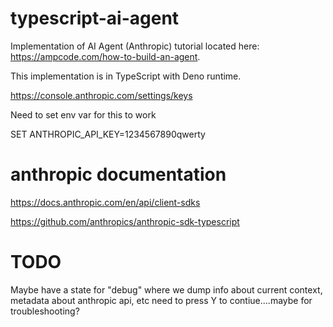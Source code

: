 # typescript-ai-agent
Implementation of AI Agent (Anthropic) tutorial located here: https://ampcode.com/how-to-build-an-agent.

This implementation is in TypeScript with Deno runtime.




https://console.anthropic.com/settings/keys

Need to set env var for this to work

SET ANTHROPIC_API_KEY=1234567890qwerty

# anthropic documentation

https://docs.anthropic.com/en/api/client-sdks

https://github.com/anthropics/anthropic-sdk-typescript


# TODO

Maybe have a state for "debug" where we dump info about current context, metadata about anthropic api, etc
need to press Y to contiue....maybe for troubleshooting?